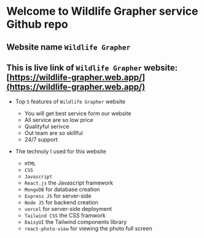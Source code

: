 # Welcome to Wildlife Grapher service Github repo

## Website name `Wildlife Grapher`

## This is live link of `Wildlife Grapher` website: [https://wildlife-grapher.web.app/](https://wildlife-grapher.web.app/)

* Top `5` features of `Wildlife Grapher` website
   * You will get best service form our website
   * All service are so low price
   * Qualityful serivce
   * Out team are so skillful
   * 24/7 support

* The technoly I used for this website
   * `HTML`
   * `CSS`
   * `Javascript`
   * `React.js` the Javascript framework
   * `MongoDB` for database creation
   * `Express JS` for server-side
   * `Node JS` for backend creation
   * `vercel` for server-side deployment
   * `Tailwind CSS` the CSS framwork
   * `DaisyUI` the Tailwind components library
   * `react-photo-view` for viewing the photo full screen